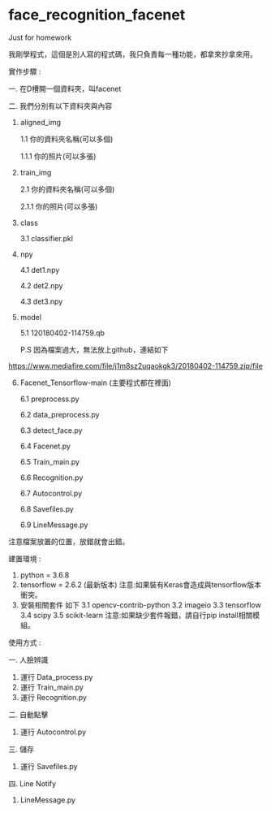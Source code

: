 # face_recognition_facenet
Just for homework

我剛學程式，這個是別人寫的程式碼，我只負責每一種功能，都拿來抄拿來用。

實作步驟 : 

一. 在D槽開一個資料夾，叫facenet

二. 我們分別有以下資料夾與內容

1. aligned_img

   1.1 你的資料夾名稱(可以多個)
   
      1.1.1 你的照片(可以多張)

2. train_img

   2.1 你的資料夾名稱(可以多個)
   
      2.1.1 你的照片(可以多張)

3. class 

   3.1 classifier.pkl

4. npy

   4.1 det1.npy
   
   4.2 det2.npy
   
   4.3 det3.npy

5. model 

   5.1 120180402-114759.qb
   
   P.S 因為檔案過大，無法放上github，連結如下
   
https://www.mediafire.com/file/j1m8sz2uqaokgk3/20180402-114759.zip/file

6. Facenet_Tensorflow-main (主要程式都在裡面)

   6.1 preprocess.py
   
   6.2 data_preprocess.py
   
   6.3 detect_face.py
   
   6.4 Facenet.py
   
   6.5 Train_main.py

   6.6 Recognition.py
   
   6.7 Autocontrol.py
   
   6.8 Savefiles.py
   
   6.9 LineMessage.py

注意檔案放置的位置，放錯就會出錯。

建置環境 : 
1. python = 3.6.8
2. tensorflow = 2.6.2 (最新版本)
注意:如果裝有Keras會造成與tensorflow版本衝突。
3. 安裝相關套件 如下
   3.1 opencv-contrib-python
   3.2 imageio
   3.3 tensorflow
   3.4 scipy
   3.5 scikit-learn
注意:如果缺少套件報錯，請自行pip install相關模組。

使用方式 :

一. 人臉辨識
1. 運行 Data_process.py
2. 運行 Train_main.py
3. 運行 Recognition.py

二. 自動點擊
1. 運行 Autocontrol.py

三. 儲存
1. 運行 Savefiles.py

四. Line Notify
1. LineMessage.py
